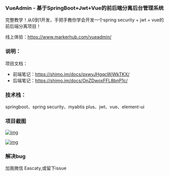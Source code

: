 ### VueAdmin - 基于SpringBoot+Jwt+Vue的前后端分离后台管理系统

完整教学！从0到1开发，手把手教你学会开发一个spring security + jwt + vue的前后端分离项目！

线上体验：https://www.markerhub.com/vueadmin/

### 说明：

项目文档：

- 前端笔记：https://shimo.im/docs/pxwyJHgqcWjWkTKX/
- 后端笔记：https://shimo.im/docs/OnZDwoxFFL8bnP1c/

### 技术栈：

springboot、spring security、myabtis plus、jwt、vue、element-ui

### 项目截图

[![img](https://camo.githubusercontent.com/6b38ad599928ee249426c20ba02524a74295a3d8c1bba55f68ef0778f51b5264/68747470733a2f2f696d6167652d313330303536363531332e636f732e61702d6775616e677a686f752e6d7971636c6f75642e636f6d2f75706c6f61642f696d616765732f32303231303432332f61316338653234613338636634663032626461316166623138643165643036332e706e67)](https://camo.githubusercontent.com/6b38ad599928ee249426c20ba02524a74295a3d8c1bba55f68ef0778f51b5264/68747470733a2f2f696d6167652d313330303536363531332e636f732e61702d6775616e677a686f752e6d7971636c6f75642e636f6d2f75706c6f61642f696d616765732f32303231303432332f61316338653234613338636634663032626461316166623138643165643036332e706e67)

[![img](https://camo.githubusercontent.com/e4271b125b5c2fcf58a1892661a71bdf74b8f1e71fc8bf9c8ae0b4ef6c97bff7/68747470733a2f2f696d6167652d313330303536363531332e636f732e61702d6775616e677a686f752e6d7971636c6f75642e636f6d2f75706c6f61642f696d616765732f32303231303432332f37653839313430303962643934666137396236303363663234373661383961632e706e67)](https://camo.githubusercontent.com/e4271b125b5c2fcf58a1892661a71bdf74b8f1e71fc8bf9c8ae0b4ef6c97bff7/68747470733a2f2f696d6167652d313330303536363531332e636f732e61702d6775616e677a686f752e6d7971636c6f75642e636f6d2f75706c6f61642f696d616765732f32303231303432332f37653839313430303962643934666137396236303363663234373661383961632e706e67)

### 解决bug

加我微信 Eascaty,或留下issue
